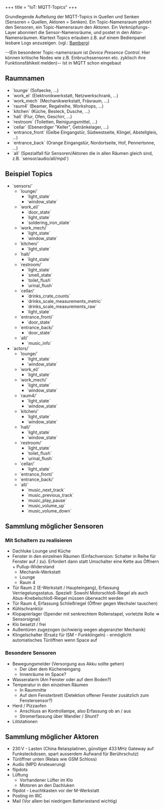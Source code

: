 +++
title = "IoT: MQTT-Topics"
+++

Grundlegende Aufteilung der MQTT-Topics in Quellen und Senken (Sensoren
= Quellen, Aktoren = Senken). Ein Topic-Namensraum gehört den Sensoren,
ein Topic-Namensraum den Aktoren. Ein Verknüpfungs-Layer abonniert die
Sensor-Namensräume, und postet in den Aktor-Namensräumen. Klartext
Topics erlauben z.B. auf einem Bedienpanel lesbare Logs anzuzeigen.
(vgl.:
[Bamberg](https://www.hackerspace-bamberg.de/Space_Automation))

\--(Ein besonderer Topic-namensraum ist *Device Presence Control*. Hier
können kritische Nodes wie z.B. Einbruchssensoren etc. zyklisch ihre
Funktionsfähikeit melden)\-- Ist in MQTT schon eingebaut

## Raumnamen

- \`lounge\` (Sofaecke, \...)
- \`work_el\` (Elektronikwerkstatt, Netzwerkschrank, \...)
- \`work_mech\` (Mechanikwerkstatt, Fräsraum, \...)
- \`raum4\` (Beamer, Regalreihe, Workshops, \...)
- \`kitchen\` (Küche, Besteck, Dusche, \...)
- \`hall\` (Flur, Ofen, Geschirr, \...)
- \`restroom\` (Toiletten, Reinigungsmittel, \...)
- \`cellar\` (Ebenerdiger "Keller", Getränkelager, \...)
- \`entrance_front\` (Gelbe Eingangstür, Südwestseite, Klingel, Abstellgleis, \...)
- \`entrance_back\` (Orange Eingangstür, Nordortseite, Hof, Pennertonne, \...)
- \`all\` (Spezialfall für Sensoren/Aktoren die in allen Räumen gleich
  sind, z.B. \`sensor/audio/all/mpd\`)

## Beispiel Topics

- \`sensors/\`
  - \`lounge/\`
    - \`light_state\`
    - \`window_state\`
  - \`work_el/\`
    - \`door_state\`
    - \`light_state\`
    - \`soldering_iron_state\`
  - \`work_mech/\`
    - \`light_state\`
    - \`window_state\`
  - \`kitchen/\`
    - \`light_state\`
  - \`hall/\`
    - \`light_state\`
  - \`restroom/\`
    - \`light_state\`
    - \`smell_state\`
    - \`toilet_flush\`
    - \`urinal_flush\`
  - \`cellar/\`
    - \`drinks_crate_counts\`
    - \`drinks_scale_measurements_metric\`
    - \`drinks_scale_measurements_raw\`
    - \`light_state\`
  - \`entrance_front/\`
    - \`door_state\`
  - \`entrance_back/\`
    - \`door_state\`
  - \`all/\`
    - \`music_info\`
- \`actors/\`
  - \`lounge/\`
    - \`light_state\`
    - \`window_state\`
  - \`work_el/\`
    - \`light_state\`
  - \`work_mech/\`
    - \`light_state\`
    - \`window_state\`
  - \`raum4/\`
    - \`light_state\`
    - \`window_state\`
  - \`kitchen/\`
    - \`light_state\`
    - \`window_state\`
  - \`hall/\`
    - \`light_state\`
    - \`window_state\`
  - \`restroom/\`
    - \`light_state\`
    - \`toilet_flush\`
    - \`urinal_flush\`
  - \`cellar/\`
    - \`light_state\`
  - \`entrance_front/\`
  - \`entrance_back/\`
  - \`all/\`
    - \`music_next_track\`
    - \`music_previous_track\`
    - \`music_play_pause\`
    - \`music_volume_up\`
    - \`music_volume_down\`

## Sammlung möglicher Sensoren

### Mit Schaltern zu realisieren

- Dachluke Lounge und Küche
- Fenster in den einzelnen Räumen (Einfachversion: Schalter in Reihe für Fenster auf / zu).
  Erfordert dann statt Umschalter eine Kette aus Öffnern + Pullup-Widerstand
  - Mechanik-Werkstatt
  - Lounge
  - Raum 4
- Tür Raum 2 (E-Werkstatt / Haupteingang), Erfassung Verriegelungsstatus. Speziell: Sowohl
  Motorschloß-Riegel als auch Abus-Knebelschloß-Riegel müssen überwacht werden
- Tür Raum 4, Erfassung Schließriegel (Öffner gegen Wechsler tauschen)
- Kühlschranktür
- Klopapierlager (Spender mit senkrechtem Rollenstapel, vorletzte Rolle => Sensorsignal)
- Klo besetzt / frei
- Außentüren zugezogen (schwierig wegen abgeranzter Mechanik)
- Klingelschalter (Ersatz für ISM - Funkklingeln) - ermöglicht
  automatisches Türöffnen wenn Space auf

### Besondere Sensoren

- Bewegungsmelder (Versorgung aus Akku sollte gehen)
  - Der über dem Kücheneingang
  - Innenräume im Space?
- Wasseralarm (Am Fenster oder auf dem Boden?)
- Temperatur in den einzelnen Räumen
  - In Raummitte
  - Auf dem Fensterbrett (Detektion offener Fenster zusätzlich zum Fenstersensor?)
- Herd / Pizzaofen
  - Anschluss an Kontrollampe, also Erfassung ob an / aus
  - Stromerfassung über Wandler / Shunt?
- Lötstationen

## Sammlung möglicher Aktoren

- 230 V - Lasten (China Relaisplatinen, günstiger 433 MHz Gateway auf
  Funksteckdosen, spart ausserdem Aufwand für Berührschutz)
- Türöffner unten (Relais wie GSM Schloss)
- Audio (MPD Ansteuerung)
- flipdots
- Lüftung
  - Vorhandener Lüfter im Klo
  - Motoren an den Dachluken
- flipdot - Leuchtkasten vor der M-Werkstatt
- Posting im IRC
- Mail (Vor allem bei niedrigem Batteriestand wichtig)
